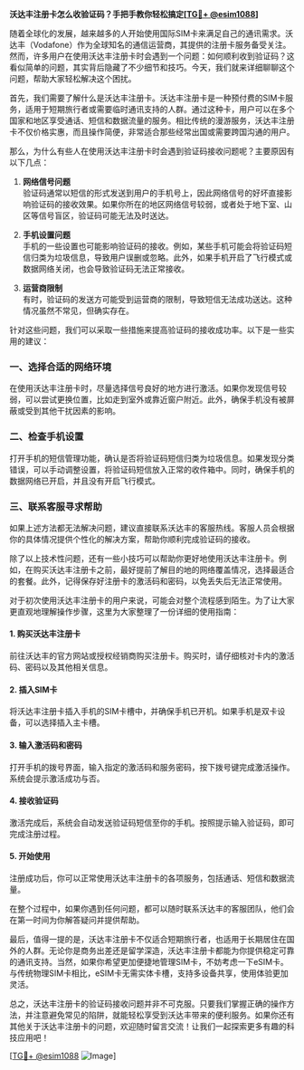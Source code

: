 **沃达丰注册卡怎么收验证码？手把手教你轻松搞定[[TG💪+ @esim1088](https://t.me/s/esim1088)]**

随着全球化的发展，越来越多的人开始使用国际SIM卡来满足自己的通讯需求。沃达丰（Vodafone）作为全球知名的通信运营商，其提供的注册卡服务备受关注。然而，许多用户在使用沃达丰注册卡时会遇到一个问题：如何顺利收到验证码？这看似简单的问题，其实背后隐藏了不少细节和技巧。今天，我们就来详细聊聊这个问题，帮助大家轻松解决这个困扰。

首先，我们需要了解什么是沃达丰注册卡。沃达丰注册卡是一种预付费的SIM卡服务，适用于短期旅行者或需要临时通讯支持的人群。通过这种卡，用户可以在多个国家和地区享受通话、短信和数据流量的服务。相比传统的漫游服务，沃达丰注册卡不仅价格实惠，而且操作简便，非常适合那些经常出国或需要跨国沟通的用户。

那么，为什么有些人在使用沃达丰注册卡时会遇到验证码接收问题呢？主要原因有以下几点：

1. **网络信号问题**  
   验证码通常以短信的形式发送到用户的手机号上，因此网络信号的好坏直接影响验证码的接收效果。如果你所在的地区网络信号较弱，或者处于地下室、山区等信号盲区，验证码可能无法及时送达。

2. **手机设置问题**  
   手机的一些设置也可能影响验证码的接收。例如，某些手机可能会将验证码短信归类为垃圾信息，导致用户误删或忽略。此外，如果手机开启了飞行模式或数据网络关闭，也会导致验证码无法正常接收。

3. **运营商限制**  
   有时，验证码的发送方可能受到运营商的限制，导致短信无法成功送达。这种情况虽然不常见，但确实存在。

针对这些问题，我们可以采取一些措施来提高验证码的接收成功率。以下是一些实用的建议：

### 一、选择合适的网络环境
在使用沃达丰注册卡时，尽量选择信号良好的地方进行激活。如果你发现信号较弱，可以尝试更换位置，比如走到室外或靠近窗户附近。此外，确保手机没有被屏蔽或受到其他干扰因素的影响。

### 二、检查手机设置
打开手机的短信管理功能，确认是否将验证码短信归类为垃圾信息。如果发现分类错误，可以手动调整设置，将验证码短信放入正常的收件箱中。同时，确保手机的数据网络已开启，并且没有开启飞行模式。

### 三、联系客服寻求帮助
如果上述方法都无法解决问题，建议直接联系沃达丰的客服热线。客服人员会根据你的具体情况提供个性化的解决方案，帮助你顺利完成验证码的接收。

除了以上技术性问题，还有一些小技巧可以帮助你更好地使用沃达丰注册卡。例如，在购买沃达丰注册卡之前，最好提前了解目的地的网络覆盖情况，选择最适合的套餐。此外，记得保存好注册卡的激活码和密码，以免丢失后无法正常使用。

对于初次使用沃达丰注册卡的用户来说，可能会对整个流程感到陌生。为了让大家更直观地理解操作步骤，这里为大家整理了一份详细的使用指南：

#### 1. 购买沃达丰注册卡
前往沃达丰的官方网站或授权经销商购买注册卡。购买时，请仔细核对卡内的激活码、密码以及其他相关信息。

#### 2. 插入SIM卡
将沃达丰注册卡插入手机的SIM卡槽中，并确保手机已开机。如果手机是双卡设备，可以选择插入主卡槽。

#### 3. 输入激活码和密码
打开手机的拨号界面，输入指定的激活码和服务密码，按下拨号键完成激活操作。系统会提示激活成功与否。

#### 4. 接收验证码
激活完成后，系统会自动发送验证码短信至你的手机。按照提示输入验证码，即可完成注册过程。

#### 5. 开始使用
注册成功后，你可以正常使用沃达丰注册卡的各项服务，包括通话、短信和数据流量。

在整个过程中，如果你遇到任何问题，都可以随时联系沃达丰的客服团队，他们会在第一时间为你解答疑问并提供帮助。

最后，值得一提的是，沃达丰注册卡不仅适合短期旅行者，也适用于长期居住在国外的人群。无论你是商务出差还是留学深造，沃达丰注册卡都能为你提供稳定可靠的通讯支持。当然，如果你希望更加便捷地管理SIM卡，不妨考虑一下eSIM卡。与传统物理SIM卡相比，eSIM卡无需实体卡槽，支持多设备共享，使用体验更加灵活。

总之，沃达丰注册卡的验证码接收问题并非不可克服。只要我们掌握正确的操作方法，并注意避免常见的陷阱，就能轻松享受到沃达丰带来的便利服务。如果你还有其他关于沃达丰注册卡的问题，欢迎随时留言交流！让我们一起探索更多有趣的科技应用吧！

[[TG💪+ @esim1088](https://t.me/s/esim1088) ![Image](https://i.postimg.cc/4NQfJmqS/Snipaste-2025-05-13-00-14-12.png)]